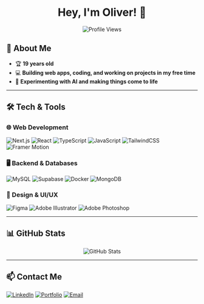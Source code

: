 <h1 align="center">Hey, I'm Oliver! 👋</h1>

<p align="center">
  <img src="https://komarev.com/ghpvc/?username=Oliversoder06&label=Profile%20Views&color=blue&style=flat" alt="Profile Views" />
</p>

## 🚀 About Me  
- 🏆 **19 years old**  
- 💻 **Building web apps, coding, and working on projects in my free time**  
- 🤖 **Experimenting with AI and making things come to life**  

---

## 🛠️ Tech & Tools  
### 🌐 Web Development  
![Next.js](https://img.shields.io/badge/Next.js-000000?style=for-the-badge&logo=next.js&logoColor=white)
![React](https://img.shields.io/badge/React-20232A?style=for-the-badge&logo=react&logoColor=61DAFB)
![TypeScript](https://img.shields.io/badge/TypeScript-3178C6?style=for-the-badge&logo=typescript&logoColor=white)
![JavaScript](https://img.shields.io/badge/JavaScript-F7DF1E?style=for-the-badge&logo=javascript&logoColor=black)
![TailwindCSS](https://img.shields.io/badge/Tailwind_CSS-38B2AC?style=for-the-badge&logo=tailwind-css&logoColor=white)
![Framer Motion](https://img.shields.io/badge/Framer_Motion-0055FF?style=for-the-badge&logo=framer&logoColor=white)

### 🖥️ Backend & Databases  
![MySQL](https://img.shields.io/badge/MySQL-4479A1?style=for-the-badge&logo=mysql&logoColor=white)
![Supabase](https://img.shields.io/badge/Supabase-3ECF8E?style=for-the-badge&logo=supabase&logoColor=white)
![Docker](https://img.shields.io/badge/Docker-2496ED?style=for-the-badge&logo=docker&logoColor=white)
![MongoDB](https://img.shields.io/badge/MongoDB-47A248?style=for-the-badge&logo=mongodb&logoColor=white)

### 🎨 Design & UI/UX  
![Figma](https://img.shields.io/badge/Figma-F24E1E?style=for-the-badge&logo=figma&logoColor=white)
![Adobe Illustrator](https://img.shields.io/badge/Adobe%20Illustrator-FF9A00?style=for-the-badge&logo=adobe-illustrator&logoColor=white)
![Adobe Photoshop](https://img.shields.io/badge/Adobe%20Photoshop-31A8FF?style=for-the-badge&logo=adobe-photoshop&logoColor=white)

---

## 📊 GitHub Stats  
<p align="center">
  <img src="https://github-readme-stats.vercel.app/api?username=Oliversoder06&show_icons=true&theme=radical" alt="GitHub Stats" />
</p>

---

## 📫 Contact Me  
[![LinkedIn](https://img.shields.io/badge/LinkedIn-0077B5?style=for-the-badge&logo=linkedin&logoColor=white)](https://www.linkedin.com/in/oliver-s%C3%B6derlund-granzer/)
[![Portfolio](https://img.shields.io/badge/Portfolio-000000?style=for-the-badge&logo=vercel&logoColor=white)](https://oliver.swedishservers.com/)
[![Email](https://img.shields.io/badge/Email-D14836?style=for-the-badge&logo=gmail&logoColor=white)](mailto:lexrudolf06@gmail.com)  
